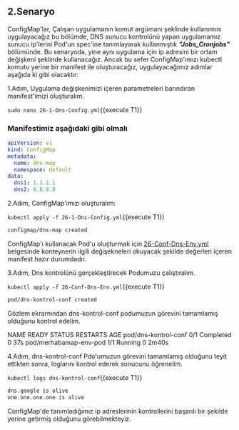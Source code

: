 ## 2.Senaryo

ConfigMap'lar, Çalışan uygulamanın komut argümanı şeklinde kullanımını uygulayacağız bu bölümde, DNS sunucu kontrolünü yapan uygulamamız sunucu ip'lerini Pod'un spec'ine tanımlayarak kullanmıştık ***"Jobs_Cronjobs"*** bölümünde. Bu senaryoda, yine aynı uygulama için ip adresini bir ortam değişkeni şeklinde kullanacağız.
Ancak bu sefer ConfigMap'ımızı kubectl komutu yerine bir manifest ile oluşturacağız, uygulayacağımız adımlar aşağıda ki gibi olacaktır:

1.Adım, Uygulama değişkenimizi içeren parametreleri barındıran manifest'imizi oluşturalım.

`sudo nano 26-1-Dns-Config.yml`{{execute T1}}

### Manifestimiz aşağıdaki gibi olmalı

```yaml
apiVersion: v1
kind: ConfigMap
metadata:
  name: dns-map
  namespace: default
data:
  dns1: 1.1.1.1
  dns2: 8.8.8.8
```

2.Adım, ConfigMap'ımızı oluşturalım:

`kubectl apply -f 26-1-Dns-Config.yml`{{execute T1}}

```bash
configmap/dns-map created
```

ConfigMap'ı kullanacak Pod'u oluşturmak için  [26-Conf-Dns-Env.yml](./assets/26-Conf-Dns-Env.yml) belgesinde konteynerin ilgili değişekneleri okuyacak şekilde değerleri içeren manifest hazır durumdadır.

3.Adım, Dns kontrolünü gerçekleştirecek Podumuzu çalıştıralım.

`kubectl apply -f 26-Conf-Dns-Env.yml`{{execute T1}}

```bash
pod/dns-kontrol-conf created
```

Gözlem ekrarnından dns-kontrol-conf podumuzun görevini tamamlamış olduğunu kontrol edelim.

NAME                     READY   STATUS      RESTARTS   AGE
pod/dns-kontrol-conf     0/1     Completed   0          37s
pod/merhabamap-env-pod   1/1     Running     0          2m40s


4.Adım, dns-kontrol-conf Pdo'umuzun görevini tamamlamış olduğunu teyit ettikten sonra, loglarını kontrol ederek sonucunu öğrenelim.

`kubectl logs dns-kontrol-conf`{{execute T1}}

```bash
dns.google is alive
one.one.one.one is alive
```

ConfigMap'de tanımladığımız ip adreslerinin kontrollerini başarılı bir şekilde yerine getirmiş olduğunu görebilmekteyiz.
